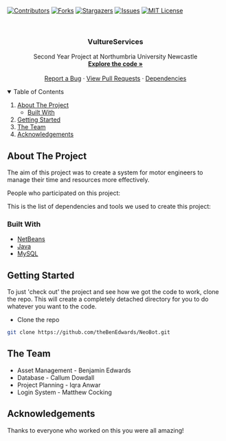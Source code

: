 [![Contributors][contributors-shield]][contributors-url]
[![Forks][forks-shield]][forks-url]
[![Stargazers][stars-shield]][stars-url]
[![Issues][issues-shield]][issues-url]
[![MIT License][license-shield]][license-url]

<!-- PROJECT LOGO -->
<br />
<p align="center">
  <!-- <a href="https://github.com/theBenEdwards/">
    <img src="images/Logo.png" alt="Logo" width="80" height="80">
  </a> -->

  <h3 align="center">VultureServices</h3>

  <p align="center">
    Second Year Project at Northumbria University Newcastle
    <br />
    <a href="https://github.com/TheBenEdwards/VultureServices"><strong>Explore the code »</strong></a>
    <br />
    <br />
    <a href="https://github.com/TheBenEdwards/VultureServices/issues">Report a Bug</a>
    ·
    <a href="https://github.com/TheBenEdwards/VultureServices/pulls">View Pull Requests</a>
    ·
    <a href="https://github.com/TheBenEdwards/VultureServices/dependencies">Dependencies</a>
  </p>
</p>

<!-- TABLE OF CONTENTS -->
<details open="open">
  <summary>Table of Contents</summary>
  <ol>
    <li>
      <a href="#about-the-project">About The Project</a>
      <ul>
        <li><a href="#built-with">Built With</a></li>
      </ul>
    </li>
    <li>
      <a href="#getting-started">Getting Started</a>
    </li>
    <li><a href="#the-team">The Team</a></li>
     <li><a href="#acknowledgements">Acknowledgements</a></li>
  </ol>
</details>

<!-- ABOUT THE PROJECT -->

## About The Project

The aim of this project was to create a system for motor engineers to manage their time and resources more effectively.

People who participated on this project:

This is the list of dependencies and tools we used to create this project:

### Built With

-   [NetBeans](https://netbeans.apache.org/)
-   [Java](https://www.java.com/download/ie_manual.jsp)
-   [MySQL](https://www.mysql.com/)

<!-- GETTING STARTED -->

## Getting Started

To just 'check out' the project and see how we got the code to work, clone the repo. This will create a completely detached directory for you to do whatever you want to the code.

-   Clone the repo

```sh
git clone https://github.com/theBenEdwards/NeoBot.git
```

<!-- THE TEAM -->

## The Team

<ul>
  <li>Asset Management - Benjamin Edwards</li>
  <li>Database - Callum Dowdall</li>
  <li>Project Planning - Iqra Anwar</li>
  <li>Login System - Matthew Cocking</li>
</ul>

<!-- ACKNOWLEDGEMENTS -->

## Acknowledgements

Thanks to everyone who worked on this you were all amazing!

<!-- MARKDOWN LINKS & IMAGES -->

[contributors-shield]: https://img.shields.io/github/contributors/theBenEdwards/VultureServices.svg?style=for-the-badge
[contributors-url]: https://github.com/theBenEdwards/VultureServices/graphs/contributors
[forks-shield]: https://img.shields.io/github/forks/theBenEdwards/VultureServices.svg?style=for-the-badge
[forks-url]: https://github.com/theBenEdwards/VultureServices/network/members
[stars-shield]: https://img.shields.io/github/stars/theBenEdwards/VultureServices.svg?style=for-the-badge
[stars-url]: https://github.com/theBenEdwards/VultureServices/stargazers
[issues-shield]: https://img.shields.io/github/issues/theBenEdwards/VultureServices.svg?style=for-the-badge
[issues-url]: https://github.com/theBenEdwards/VultureServices/issues
[license-shield]: https://img.shields.io/github/license/theBenEdwards/VultureServices.svg?style=for-the-badge
[license-url]: https://github.com/theBenEdwards/VultureServices/blob/main/LICENSE.txt
